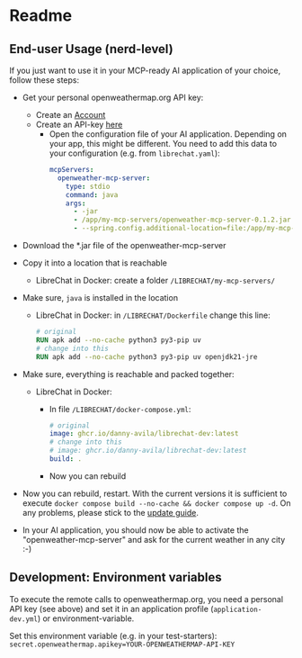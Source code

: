 # Readme

## End-user Usage (nerd-level)

If you just want to use it in your MCP-ready AI application of your choice, follow these steps:

- Get your personal openweathermap.org API key:
    - Create an [Account](https://home.openweathermap.org/users/sign_up)
    - Create an API-key [here](https://home.openweathermap.org/api_keys)
        - Open the configuration file of your AI application. Depending on your app, this might be different. You need
          to add
          this data to your configuration (e.g. from `librechat.yaml`):
            ```yml
            mcpServers:
              openweather-mcp-server:
                type: stdio
                command: java
                args:
                  - -jar 
                  - /app/my-mcp-servers/openweather-mcp-server-0.1.2.jar
                  - --spring.config.additional-location=file:/app/my-mcp-servers/application-prod.yml
            ```
- Download the *.jar file of the openweather-mcp-server
- Copy it into a location that is reachable
    - LibreChat in Docker: create a folder `/LIBRECHAT/my-mcp-servers/`
- Make sure, `java` is installed in the location
    - LibreChat in Docker: in `/LIBRECHAT/Dockerfile` change this line:

      ```Dockerfile
      # original
      RUN apk add --no-cache python3 py3-pip uv
      # change into this
      RUN apk add --no-cache python3 py3-pip uv openjdk21-jre
      ```

- Make sure, everything is reachable and packed together:
    - LibreChat in Docker:
        - In file `/LIBRECHAT/docker-compose.yml`:

            ```yml
            # original
            image: ghcr.io/danny-avila/librechat-dev:latest
            # change into this
            # image: ghcr.io/danny-avila/librechat-dev:latest
            build: .
            ```

        - Now you can rebuild

- Now you can rebuild, restart. With the current versions it is sufficient to execute
  `docker compose build --no-cache && docker compose up -d`. On any problems, please stick
  to the [update guide](https://www.librechat.ai/docs/local/docker#update-librechat).
- In your AI application, you should now be able to activate the "openweather-mcp-server" and ask for the current
  weather in
  any city :-)

## Development: Environment variables

To execute the remote calls to openweathermap.org, you need a personal API key (see above) and set it in an application
profile (`application-dev.yml`) or environment-variable.

Set this environment variable (e.g. in your test-starters):
`secret.openweathermap.apikey=YOUR-OPENWEATHERMAP-API-KEY`
